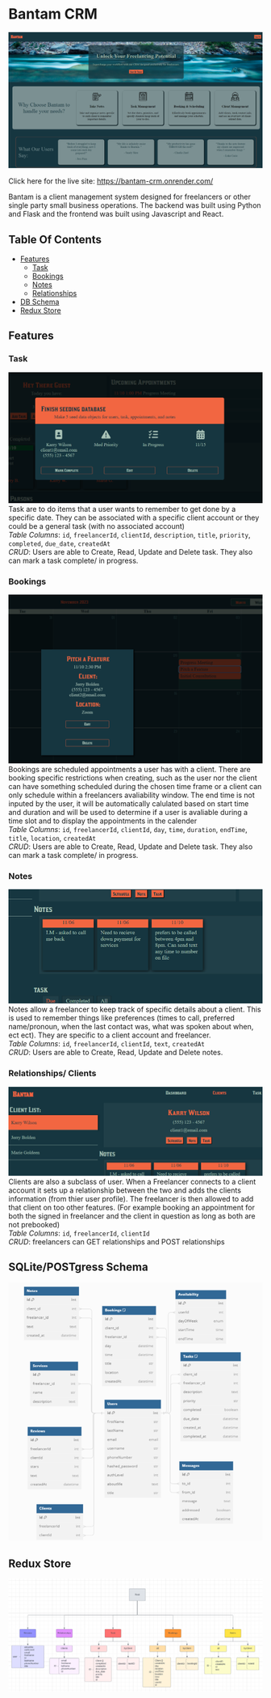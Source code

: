 # Bantam CRM
![Alt text](image-5.png)

Click here for the live site:  https://bantam-crm.onrender.com/

Bantam is a client management system designed for freelancers or other single party small business operations. The backend was built using Python and Flask and the frontend was built using Javascript and React.

## Table Of Contents

- [Features](#features)
    - [Task](#task)
    - [Bookings](#bookings)
    - [Notes](#notes)
    - [Relationships](#relationships-clients)
- [DB Schema](#sqlitepostgress-schema)
- [Redux Store](#redux-store)




## Features

### Task
![Alt text](image-4.png)
Task are to do items that a user wants to remember to get done by a specific date. They can be associated with a specific client account or they could be a general task (with no associated account) <br>
*Table Columns*:  `id`, `freelancerId`, `clientId`, `description`, `title`, `priority`, `completed`, `due_date`, `createdAt`
<br>
*CRUD*: Users are able to Create, Read, Update and Delete task. They also can mark a task complete/ in progress.

### Bookings
![Alt text](image-3.png)
Bookings are scheduled appointments a user has with a client. There are booking specific restrictions when creating, such as the user nor the client can have something scheduled during the chosen time frame or a client can only schedule within a freelancers avaliability window. The end time is not inputed by the user, it will be automatically calulated based on start time and duration and will be used to determine if a user is avaliable during a time slot and to display the appointments in the calender <br>
*Table Columns*:  `id`, `freelancerId`, `clientId`, `day`, `time`, `duration`, `endTime`, `title`, `location`, `createdAt`
<br>
*CRUD*: Users are able to Create, Read, Update and Delete task. They also can mark a task complete/ in progress.

### Notes
![Alt text](image-2.png)
Notes allow a freelancer to keep track of specific details about a client. This is used to remember things like preferences (times to call, preferred name/pronoun, when the last contact was, what was spoken about when, ect ect). They are specific to a client account and freelancer.
<br>
*Table Columns*:  `id`, `freelancerId`, `clientId`, `text`, `createdAt`
<br>
*CRUD*: Users are able to Create, Read, Update and Delete notes.

### Relationships/ Clients
![Alt text](image-1.png)
Clients are also a subclass of user. When a Freelancer connects to a client account it sets up a relationship between the two and adds the clients information (from thier user profile). The freelancer is then allowed to add that client on too other features. (For example booking an appointment for both the signed in freelancer and the client in question as long as both are not prebooked)
<br>
*Table Columns*:  `id`, `freelancerId`, `clientId`
<br>
*CRUD*: freelancers can GET relationships and POST relationships


## SQLite/POSTgress Schema
![Alt text](image-6.png)

## Redux Store
![Alt text](image-7.png)





<!-- React Components list (if you used React)
Database Schema (if you used a database)
frontend routes document
API routes document (if you have a backend API)
Redux store tree document (if you used Redux) -->
